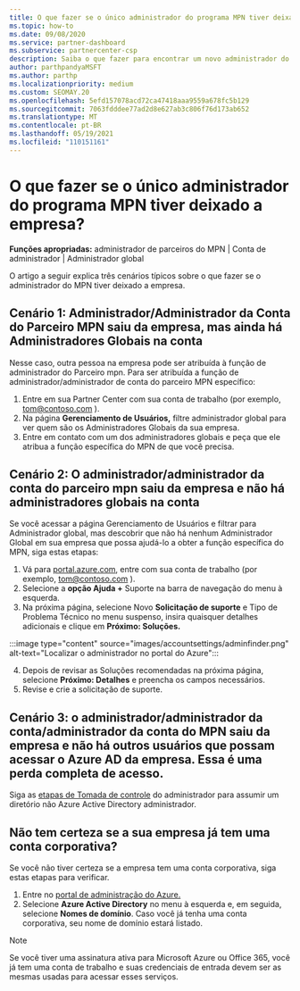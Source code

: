 ```yaml
---
title: O que fazer se o único administrador do programa MPN tiver deixado a empresa?
ms.topic: how-to
ms.date: 09/08/2020
ms.service: partner-dashboard
ms.subservice: partnercenter-csp
description: Saiba o que fazer para encontrar um novo administrador do MPN ou obter ajuda do administrador global da sua empresa. Além disso, saiba como adicionar um novo Partner Center Administrador global.
author: parthpandyaMSFT
ms.author: parthp
ms.localizationpriority: medium
ms.custom: SEOMAY.20
ms.openlocfilehash: 5efd157078acd72ca47418aaa9559a678fc5b129
ms.sourcegitcommit: 7063fdddee77ad2d8e627ab3c806f76d173ab652
ms.translationtype: MT
ms.contentlocale: pt-BR
ms.lasthandoff: 05/19/2021
ms.locfileid: "110151161"
---
```

# <a name="what-to-do-if-the-only-admin-for-your-mpn-program-has-left-the-company"></a>O que fazer se o único administrador do programa MPN tiver deixado a empresa?

**Funções apropriadas:** administrador de parceiros do MPN | Conta de administrador | Administrador global

O artigo a seguir explica três cenários típicos sobre o que fazer se o administrador do MPN tiver deixado a empresa.

## <a name="scenario-1-mpn-partner-adminaccount-admin-has-left-the-company-but-there-are-still-global-admins-in-the-account"></a>Cenário 1: Administrador/Administrador da Conta do Parceiro MPN saiu da empresa, mas ainda há Administradores Globais na conta

Nesse caso, outra pessoa na empresa pode ser atribuída à função de administrador do Parceiro mpn. Para ser atribuída a função de administrador/administrador de conta do parceiro MPN específico:

1. Entre em sua Partner Center com sua conta de trabalho (por exemplo, tom@contoso.com ).
1. Na página **Gerenciamento de Usuários,** filtre administrador global para ver quem são os Administradores Globais da sua empresa. 
1. Entre em contato com um dos administradores globais e peça que ele atribua a função específica do MPN de que você precisa. 

## <a name="scenario-2-mpn-partner-adminaccount-admin-has-left-the-company-and-there-are-no-global-admins-in-the-account"></a>Cenário 2: O administrador/administrador da conta do parceiro mpn saiu da empresa e não há administradores globais na conta 

Se você acessar  a página Gerenciamento de Usuários e filtrar para Administrador global, mas descobrir que não há nenhum Administrador Global em sua empresa que possa ajudá-lo a obter a função específica do MPN, siga estas etapas:

1. Vá para [portal.azure.com](https://ms.portal.azure.com/), entre com sua conta de trabalho (por exemplo, tom@contoso.com ). 
1. Selecione a **opção Ajuda +** Suporte na barra de navegação do menu à esquerda.
1. Na próxima página, selecione Novo **Solicitação de suporte** e Tipo de Problema Técnico no menu suspenso, insira quaisquer detalhes adicionais e clique em  **Próximo: Soluções.**

:::image type="content" source="images/accountsettings/adminfinder.png" alt-text="Localizar o administrador no portal do Azure":::

4. Depois de revisar as Soluções recomendadas na próxima página, selecione **Próximo: Detalhes** e preencha os campos necessários.
1. Revise e crie a solicitação de suporte.


## <a name="scenario-3-mpn-partner-adminaccount-adminglobal-admin-has-left-the-company-and-there-are-no-other-users-who-can-access-the-companys-azure-ad-this-is-a-complete-loss-of-access"></a>Cenário 3: o administrador/administrador da conta/administrador da conta do MPN saiu da empresa e não há outros usuários que possam acessar o Azure AD da empresa. Essa é uma perda completa de acesso.

Siga as [etapas de Tomada de controle](/azure/active-directory/users-groups-roles/domains-admin-takeover#internal-admin-takeover) do administrador para assumir um diretório não Azure Active Directory administrador.

## <a name="not-sure-if-your-company-already-has-a-work-account"></a>Não tem certeza se a sua empresa já tem uma conta corporativa?

Se você não tiver certeza se a empresa tem uma conta corporativa, siga estas etapas para verificar.

1. Entre no [portal de administração do Azure.](https://ms.portal.azure.com)
2. Selecione **Azure Active Directory** no menu à esquerda e, em seguida, selecione **Nomes de domínio**.
Caso você já tenha uma conta corporativa, seu nome de domínio estará listado.

>[!Note]
>Se você tiver uma assinatura ativa para Microsoft Azure ou Office 365, você já tem uma conta de trabalho e suas credenciais de entrada devem ser as mesmas usadas para acessar esses serviços.